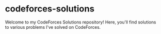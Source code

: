 # codeforces-solutions
Welcome to my CodeForces Solutions repository! Here, you'll find solutions to various problems I've solved on CodeForces.
